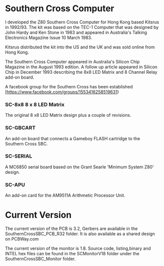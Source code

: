 # Southern Cross Computer

I developed the Z80 Southern Cross Computer for Hong Kong based Kitsrus in 1992/93.
The kit was based on the TEC-1 Computer that was designed by John Hardy and Ken Stone
in 1983 and appeared in Australia's Talking Electronics Magazine Issue 10 March 1983.

Kitsrus distributed the kit into the US and the UK and was sold online from Hong Kong.

The Southern Cross Computer appeared in Australia's Silicon Chip Magazine in the August 1993 edition.
A follow up article appeared in Silicon Chip in December 1993 describing the 8x8 LED Matrix and 8 Channel Relay add-on board.

A facebook group for the Southern Cross has been established 
[https://www.facebook.com/groups/1553416258519631)

### SC-8x8   8 x 8 LED Matrix
The original 8 x8 LED Matrix design plus a couple of revisions.
### SC-GBCART
An add-on board that connects a Gameboy FLASH cartridge to the Southern Cross SBC.
### SC-SERIAL 
A MC6850 serial board based on the Grant Searle 'Minimum System Z80' design.
### SC-APU
An add-on card for the AM9511A  Arithmetic Processor Unit.

# Current Version

The current version of the PCB is 3.2, Gerbers are available in the SouthernCrossSBC_PCB_R32 folder.
It is also available as a shared design on PCBWay.com

The current version of the monitor is 1.8.
 Source code, listing,binary and INTEL hex files can be found in the SCMonitorV18 folder under the SouthernCrossSBC_Monitor folder.



